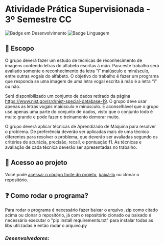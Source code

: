 # Atividade Prática Supervisionada - 3º Semestre CC

![Badge em Desenvolvimento](http://img.shields.io/static/v1?label=STATUS&message=EM%20DESENVOLVIMENTO&color=GREEN&style=for-the-badge)
![Badge Linguagem](https://img.shields.io/badge/Python-FFD43B?style=for-the-badge&logo=python&logoColor=blue)

## 🐍 Escopo

O grupo deverá fazer um estudo de técnicas de reconhecimento de imagens
contendo letras do alfabeto escritas à mão. Para este trabalho será avaliado
somente o reconhecimento da letra “i” maiúsculo e minúsculo, entre outras vogais do
alfabeto. O objetivo do trabalho é fazer um programa que responda se uma imagem
de uma letra vogal escrita à mão é a letra “i” ou não.

Será disponibilizado um conjunto de dados retirado da página
https://www.nist.gov/srd/nist-special-database-19. O grupo deve usar apenas as
letras vogais maiúsculo e minúsculo. É aconselhável que o grupo use apenas uma
parte do conjunto de dados, visto que o conjunto todo é muito grande e pode fazer o
treinamento demorar muito.

O grupo deverá aplicar técnicas de Aprendizado de Máquina para resolver o
problema. De preferência deverão ser aplicadas mais de uma técnica diferentes para
resolver o problema, que deverão ser avaliadas segundo os critérios de acurácia,
precisão, recall, e pontuação f1.
As técnicas e avaliação de cada técnica deverão ser apresentadas no trabalho.

## 📁 Acesso ao projeto

Você pode [acessar o código fonte do projeto](https://github.com/gfreitasrosa/APS-PI-6SEM/tree/main), [baixá-lo](https://github.com/gfreitasrosa/APS-PI-6SEM/archive/refs/heads/main.zip) ou clonar o repositório.

## ❓ Como rodar o programa?

Para rodar o programa é necessário fazer baixar o arquivo .zip como citado acima ou clonar o repositório, já com o repositório clonado ou baixado é necessário executar o "pip install requirements.txt" para instalar todas as libs utilizadas e então rodar o arquivo.py

### *Desenvolvedores*:
